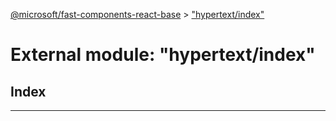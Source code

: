 [@microsoft/fast-components-react-base](../README.md) > ["hypertext/index"](../modules/_hypertext_index_.md)

# External module: "hypertext/index"

## Index

---

